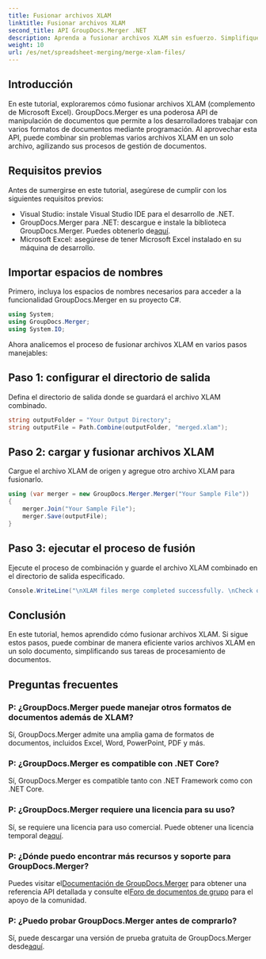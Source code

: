 ```yaml
---
title: Fusionar archivos XLAM
linktitle: Fusionar archivos XLAM
second_title: API GroupDocs.Merger .NET
description: Aprenda a fusionar archivos XLAM sin esfuerzo. Simplifique sus tareas de gestión de documentos con esta potente API.
weight: 10
url: /es/net/spreadsheet-merging/merge-xlam-files/
---
```

## Introducción

En este tutorial, exploraremos cómo fusionar archivos XLAM (complemento de Microsoft Excel). GroupDocs.Merger es una poderosa API de manipulación de documentos que permite a los desarrolladores trabajar con varios formatos de documentos mediante programación. Al aprovechar esta API, puede combinar sin problemas varios archivos XLAM en un solo archivo, agilizando sus procesos de gestión de documentos.

## Requisitos previos

Antes de sumergirse en este tutorial, asegúrese de cumplir con los siguientes requisitos previos:

- Visual Studio: instale Visual Studio IDE para el desarrollo de .NET.
-  GroupDocs.Merger para .NET: descargue e instale la biblioteca GroupDocs.Merger. Puedes obtenerlo de[aquí](https://releases.groupdocs.com/merger/net/).
- Microsoft Excel: asegúrese de tener Microsoft Excel instalado en su máquina de desarrollo.

## Importar espacios de nombres

Primero, incluya los espacios de nombres necesarios para acceder a la funcionalidad GroupDocs.Merger en su proyecto C#.

```csharp
using System; 
using GroupDocs.Merger;
using System.IO;
```

Ahora analicemos el proceso de fusionar archivos XLAM en varios pasos manejables:

## Paso 1: configurar el directorio de salida

Defina el directorio de salida donde se guardará el archivo XLAM combinado.

```csharp
string outputFolder = "Your Output Directory";
string outputFile = Path.Combine(outputFolder, "merged.xlam");
```

## Paso 2: cargar y fusionar archivos XLAM

Cargue el archivo XLAM de origen y agregue otro archivo XLAM para fusionarlo.

```csharp
using (var merger = new GroupDocs.Merger.Merger("Your Sample File"))
{
    merger.Join("Your Sample File");
    merger.Save(outputFile);
}
```

## Paso 3: ejecutar el proceso de fusión

Ejecute el proceso de combinación y guarde el archivo XLAM combinado en el directorio de salida especificado.

```csharp
Console.WriteLine("\nXLAM files merge completed successfully. \nCheck output in {0}", outputFolder);
```

## Conclusión

En este tutorial, hemos aprendido cómo fusionar archivos XLAM. Si sigue estos pasos, puede combinar de manera eficiente varios archivos XLAM en un solo documento, simplificando sus tareas de procesamiento de documentos.

## Preguntas frecuentes

### P: ¿GroupDocs.Merger puede manejar otros formatos de documentos además de XLAM?

Sí, GroupDocs.Merger admite una amplia gama de formatos de documentos, incluidos Excel, Word, PowerPoint, PDF y más.

### P: ¿GroupDocs.Merger es compatible con .NET Core?

Sí, GroupDocs.Merger es compatible tanto con .NET Framework como con .NET Core.

### P: ¿GroupDocs.Merger requiere una licencia para su uso?

Sí, se requiere una licencia para uso comercial. Puede obtener una licencia temporal de[aquí](https://purchase.groupdocs.com/temporary-license/).

### P: ¿Dónde puedo encontrar más recursos y soporte para GroupDocs.Merger?

 Puedes visitar el[Documentación de GroupDocs.Merger](https://tutorials.groupdocs.com/merger/net/) para obtener una referencia API detallada y consulte el[Foro de documentos de grupo](https://forum.groupdocs.com/c/merger/32) para el apoyo de la comunidad.

### P: ¿Puedo probar GroupDocs.Merger antes de comprarlo?

 Sí, puede descargar una versión de prueba gratuita de GroupDocs.Merger desde[aquí](https://releases.groupdocs.com/).